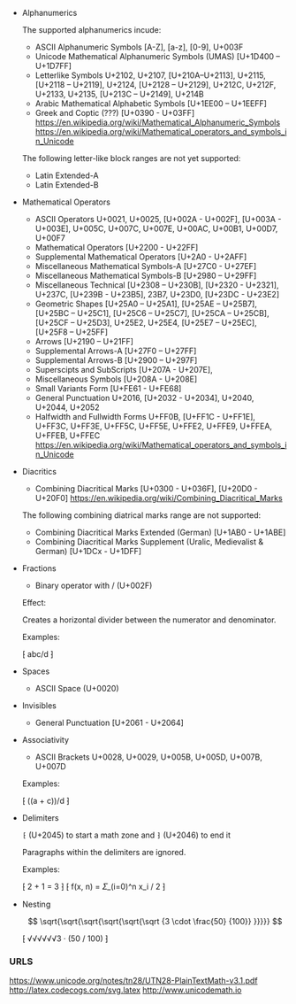 - Alphanumerics

    The supported alphanumerics incude:
    - ASCII Alphanumeric Symbols [A-Z], [a-z], [0-9], U+003F
    - Unicode Mathematical Alphanumeric Symbols (UMAS) [U+1D400 – U+1D7FF]
    - Letterlike Symbols U+2102, U+2107, [U+210A–U+2113], U+2115, [U+2118 – U+2119], U+2124, [U+2128 – U+2129], U+212C, U+212F, U+2133, U+2135, [U+213C – U+2149], U+214B
    - Arabic Mathematical Alphabetic Symbols [U+1EE00 – U+1EEFF]
    - Greek and Coptic (???) [U+0390 - U+03FF]
    https://en.wikipedia.org/wiki/Mathematical_Alphanumeric_Symbols
    https://en.wikipedia.org/wiki/Mathematical_operators_and_symbols_in_Unicode

    The following letter-like block ranges are not yet supported:
    - Latin Extended-A
    - Latin Extended-B


- Mathematical Operators

    - ASCII Operators U+0021, U+0025, [U+002A - U+002F], [U+003A - U+003E], U+005C, U+007C, U+007E, U+00AC, U+00B1, U+00D7, U+00F7
    - Mathematical Operators [U+2200 - U+22FF]
    - Supplemental Mathematical Operators [U+2A0 - U+2AFF]
    - Miscellaneous Mathematical Symbols-A [U+27C0 - U+27EF]
    - Miscellaneous Mathematical Symbols-B [U+2980 – U+29FF]
    - Miscellaneous Technical [U+2308 – U+230B], [U+2320 - U+2321], U+237C, [U+239B - U+23B5], 23B7, U+23D0, [U+23DC - U+23E2]
    - Geometric Shapes [U+25A0 – U+25A1], [U+25AE – U+25B7], [U+25BC – U+25C1], [U+25C6 – U+25C7], [U+25CA – U+25CB], [U+25CF – U+25D3], U+25E2, U+25E4, [U+25E7 – U+25EC], [U+25F8 – U+25FF]
    - Arrows [U+2190 – U+21FF]
    - Supplemental Arrows-A [U+27F0 – U+27FF]
    - Supplemental Arrows-B [U+2900 – U+297F]
    - Superscipts and SubScripts [U+207A - U+207E],
    - Miscellaneous Symbols [U+208A - U+208E]
    - Small Variants Form [U+FE61 - U+FE68]
    - General Punctuation U+2016, [U+2032 - U+2034], U+2040, U+2044, U+2052
    - Halfwidth and Fullwidth Forms U+FF0B, [U+FF1C - U+FF1E], U+FF3C, U+FF3E, U+FF5C, U+FF5E, U+FFE2, U+FFE9, U+FFEA, U+FFEB, U+FFEC
    https://en.wikipedia.org/wiki/Mathematical_operators_and_symbols_in_Unicode


- Diacritics

    - Combining Diacritical Marks [U+0300 - U+036F], [U+20D0 - U+20F0]
    https://en.wikipedia.org/wiki/Combining_Diacritical_Marks

    The following combining diatrical marks range are not supported:
    - Combining Diacritical Marks Extended (German) [U+1AB0 - U+1ABE]
    - Combining Diacritical Marks Supplement (Uralic, Medievalist & German) [U+1DCx - U+1DFF]

- Fractions

    - Binary operator with / (U+002F)

    Effect:

    Creates a horizontal divider between the numerator and denominator.

    Examples:

    ⁅ abc/d ⁆

- Spaces

    - ASCII Space (U+0020)


- Invisibles

    - General Punctuation [U+2061 - U+2064]

- Associativity

    - ASCII Brackets U+0028, U+0029, U+005B, U+005D, U+007B, U+007D

    Examples:

    ⁅ ((a + c))/d ⁆


- Delimiters

    `⁅` (U+2045) to start a math zone and `⁆` (U+2046) to end it

    Paragraphs within the delimiters are ignored.

    Examples:

    ⁅ 2 + 1 = 3 ⁆
    ⁅ f(x, n) = 𝛴_(i=0)^n x_i / 2 ⁆


- Nesting

    $$ \sqrt{\sqrt{\sqrt{\sqrt{\sqrt{\sqrt {3 \cdot \frac{50} {100}} }}}}} $$

    ⁅ √√√√√√3 · (50 / 100) ⁆


### URLS
https://www.unicode.org/notes/tn28/UTN28-PlainTextMath-v3.1.pdf
http://latex.codecogs.com/svg.latex
http://www.unicodemath.io

